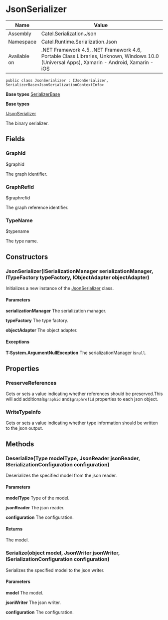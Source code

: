 

# JsonSerializer

Name|Value
---|---
Assembly|Catel.Serialization.Json
Namespace|Catel.Runtime.Serialization.Json
Available on|.NET Framework 4.5, .NET Framework 4.6, Portable Class Libraries, Unknown, Windows 10.0 (Universal Apps), Xamarin - Android, Xamarin - iOS

```
public class JsonSerializer : IJsonSerializer, SerializerBase<JsonSerializationContextInfo>
```

**Base types**
[SerializerBase]()

**Base types**

[IJsonSerializer](/Catel.Serialization.Json\Catel\Runtime\Serialization\Json\IJsonSerializer.md)


The binary serializer.



## Fields

### GraphId
$graphid

The graph identifier.



### GraphRefId
$graphrefid

The graph reference identifier.



### TypeName
$typename

The type name.



## Constructors

### JsonSerializer(ISerializationManager serializationManager, ITypeFactory typeFactory, IObjectAdapter objectAdapter)

Initializes a new instance of the [JsonSerializer](#) class.

#### Parameters

**serializationManager**
The serialization manager.

**typeFactory**
The type factory.

**objectAdapter**
The object adapter.

#### Exceptions

**T:System.ArgumentNullException**
The serializationManager is`null`.



## Properties

### PreserveReferences

Gets or sets a value indicating whether references should be preserved.This will add additional`$graphid` and`$graphrefid` properties to each json object.



### WriteTypeInfo

Gets or sets a value indicating whether type information should be written to the json output.



## Methods

### Deserialize(Type modelType, JsonReader jsonReader, ISerializationConfiguration configuration)

Deserializes the specified model from the json reader.

#### Parameters

**modelType**
Type of the model.

**jsonReader**
The json reader.

**configuration**
The configuration.

#### Returns

The model.



### Serialize(object model, JsonWriter jsonWriter, ISerializationConfiguration configuration)

Serializes the specified model to the json writer.

#### Parameters

**model**
The model.

**jsonWriter**
The json writer.

**configuration**
The configuration.



